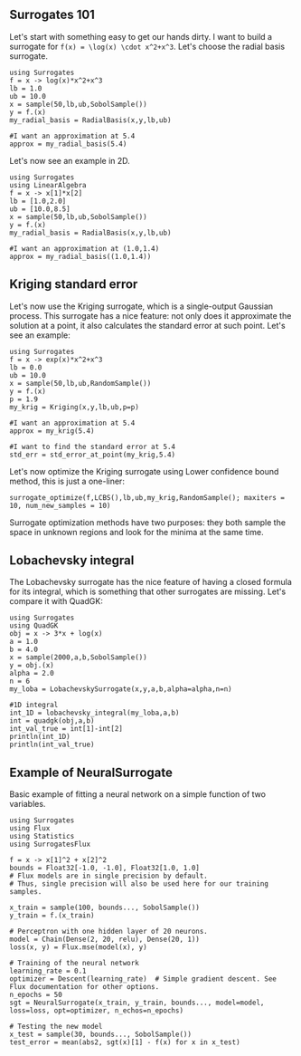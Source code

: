 ## Surrogates 101
Let's start with something easy to get our hands dirty.
I want to build a surrogate for ``f(x) = \log(x) \cdot x^2+x^3``.
Let's choose the radial basis surrogate.

```@example
using Surrogates
f = x -> log(x)*x^2+x^3
lb = 1.0
ub = 10.0
x = sample(50,lb,ub,SobolSample())
y = f.(x)
my_radial_basis = RadialBasis(x,y,lb,ub)

#I want an approximation at 5.4
approx = my_radial_basis(5.4)
```

Let's now see an example in 2D.

```@example
using Surrogates
using LinearAlgebra
f = x -> x[1]*x[2]
lb = [1.0,2.0]
ub = [10.0,8.5]
x = sample(50,lb,ub,SobolSample())
y = f.(x)
my_radial_basis = RadialBasis(x,y,lb,ub)

#I want an approximation at (1.0,1.4)
approx = my_radial_basis((1.0,1.4))
```

## Kriging standard error
Let's now use the Kriging surrogate, which is a single-output Gaussian process.
This surrogate has a nice feature: not only does it approximate the solution at a
point, it also calculates the standard error at such point.
Let's see an example:

```@example kriging
using Surrogates
f = x -> exp(x)*x^2+x^3
lb = 0.0
ub = 10.0
x = sample(50,lb,ub,RandomSample())
y = f.(x)
p = 1.9
my_krig = Kriging(x,y,lb,ub,p=p)

#I want an approximation at 5.4
approx = my_krig(5.4)

#I want to find the standard error at 5.4
std_err = std_error_at_point(my_krig,5.4)
```

Let's now optimize the Kriging surrogate using Lower confidence bound method, this is just a one-liner:

```@example kriging
surrogate_optimize(f,LCBS(),lb,ub,my_krig,RandomSample(); maxiters = 10, num_new_samples = 10)
```

Surrogate optimization methods have two purposes: they both sample the space in unknown regions and look for the minima at the same time.

## Lobachevsky integral
The Lobachevsky surrogate has the nice feature of having a closed formula for its
integral, which is something that other surrogates are missing.
Let's compare it with QuadGK:

```@example
using Surrogates
using QuadGK
obj = x -> 3*x + log(x)
a = 1.0
b = 4.0
x = sample(2000,a,b,SobolSample())
y = obj.(x)
alpha = 2.0
n = 6
my_loba = LobachevskySurrogate(x,y,a,b,alpha=alpha,n=n)

#1D integral
int_1D = lobachevsky_integral(my_loba,a,b)
int = quadgk(obj,a,b)
int_val_true = int[1]-int[2]
println(int_1D)
println(int_val_true)
```


## Example of NeuralSurrogate
Basic example of fitting a neural network on a simple function of two variables.

```@example
using Surrogates
using Flux
using Statistics
using SurrogatesFlux

f = x -> x[1]^2 + x[2]^2
bounds = Float32[-1.0, -1.0], Float32[1.0, 1.0]
# Flux models are in single precision by default.
# Thus, single precision will also be used here for our training samples.

x_train = sample(100, bounds..., SobolSample())
y_train = f.(x_train)

# Perceptron with one hidden layer of 20 neurons.
model = Chain(Dense(2, 20, relu), Dense(20, 1))
loss(x, y) = Flux.mse(model(x), y)

# Training of the neural network
learning_rate = 0.1
optimizer = Descent(learning_rate)  # Simple gradient descent. See Flux documentation for other options.
n_epochs = 50
sgt = NeuralSurrogate(x_train, y_train, bounds..., model=model, loss=loss, opt=optimizer, n_echos=n_epochs)

# Testing the new model
x_test = sample(30, bounds..., SobolSample())
test_error = mean(abs2, sgt(x)[1] - f(x) for x in x_test)
```
